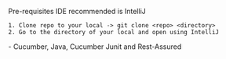 
Pre-requisites
IDE recommended is IntelliJ

<Getting Started>

	1. Clone repo to your local -> git clone <repo> <directory>
	2. Go to the directory of your local and open using IntelliJ


<Built with>
- Cucumber, Java, Cucumber Junit and Rest-Assured
